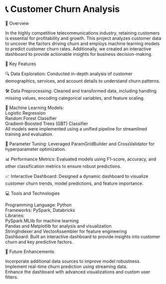 # 📞 Customer Churn Analysis

📖 Overview

In the highly competitive telecommunications industry, retaining customers is essential for profitability and growth. This project analyzes customer data to uncover the factors driving churn and employs machine learning models to predict customer churn rates. Additionally, we created an interactive dashboard to provide actionable insights for business decision-making.

🌟 Key Features

🔍 Data Exploration: Conducted in-depth analysis of customer demographics, services, and account details to understand churn patterns. 

🛠️ Data Preprocessing: Cleaned and transformed data, including handling missing values, encoding categorical variables, and feature scaling.  

🤖 Machine Learning Models:  
Logistic Regression  
Random Forest Classifier  
Gradient-Boosted Trees (GBT) Classifier  
All models were implemented using a unified pipeline for streamlined training and evaluation.  

🎯 Parameter Tuning: Leveraged ParamGridBuilder and CrossValidator for hyperparameter optimization.  

📊 Performance Metrics: Evaluated models using F1-score, accuracy, and other classification metrics to ensure robust predictions. 

📈 Interactive Dashboard: Designed a dynamic dashboard to visualize customer churn trends, model predictions, and feature importance.  

💻 Tools and Technologies

Programming Language: Python  
Frameworks: PySpark, Databricks  
Libraries:  
PySpark MLlib for machine learning  
Pandas and Matplotlib for analysis and visualization  
StringIndexer and VectorAssembler for feature engineering  
Dashboard: Built an interactive dashboard to provide insights into customer churn and key predictive factors.  

🚀 Future Enhancements

Incorporate additional data sources to improve model robustness.  
Implement real-time churn prediction using streaming data.  
Enhance the dashboard with advanced visualizations and custom user filters.  
